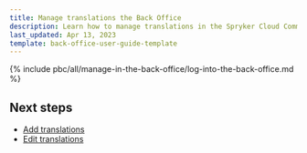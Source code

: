 ```yaml
---
title: Manage translations the Back Office
description: Learn how to manage translations in the Spryker Cloud Commerce OS Back Office to your Spryker projects.
last_updated: Apr 13, 2023
template: back-office-user-guide-template
---
```


{% include pbc/all/manage-in-the-back-office/log-into-the-back-office.md %} <!-- To edit, see /_includes/pbc/all/manage-in-the-back-office/log-into-the-back-office.md -->

## Next steps

- [Add translations](/docs/pbc/all/miscellaneous/{{page.version}}/manage-in-the-back-office/add-translations.html)
- [Edit translations](/docs/pbc/all/miscellaneous/{{page.version}}/manage-in-the-back-office/edit-translations.html)
